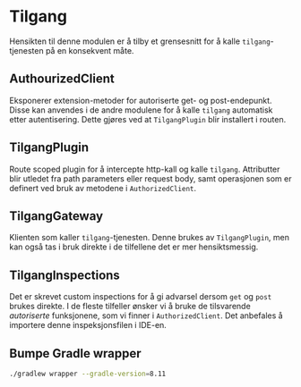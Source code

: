 # Tilgang
Hensikten til denne modulen er å tilby et grensesnitt for å kalle `tilgang`-tjenesten på en konsekvent måte.

## AuthourizedClient
Eksponerer extension-metoder for autoriserte get- og post-endepunkt. Disse kan anvendes i de andre modulene for å kalle `tilgang` automatisk etter autentisering. Dette gjøres ved at `TilgangPlugin` blir installert i routen.

## TilgangPlugin
Route scoped plugin for å intercepte http-kall og kalle `tilgang`. Attributter blir utledet fra path parameters eller request body, samt operasjonen som er definert ved bruk av metodene i `AuthorizedClient`. 

## TilgangGateway
Klienten som kaller `tilgang`-tjenesten. Denne brukes av `TilgangPlugin`, men kan også tas i bruk direkte i de tilfellene det er mer hensiktsmessig.

## TilgangInspections
Det er skrevet custom inspections for å gi advarsel dersom `get` og `post` brukes direkte. I de fleste tilfeller ønsker vi å bruke de tilsvarende <i>autoriserte</i> funksjonene, som vi finner i `AuthorizedClient`. Det anbefales å importere denne inspeksjonsfilen i IDE-en.

## Bumpe Gradle wrapper

```bash
./gradlew wrapper --gradle-version=8.11
```